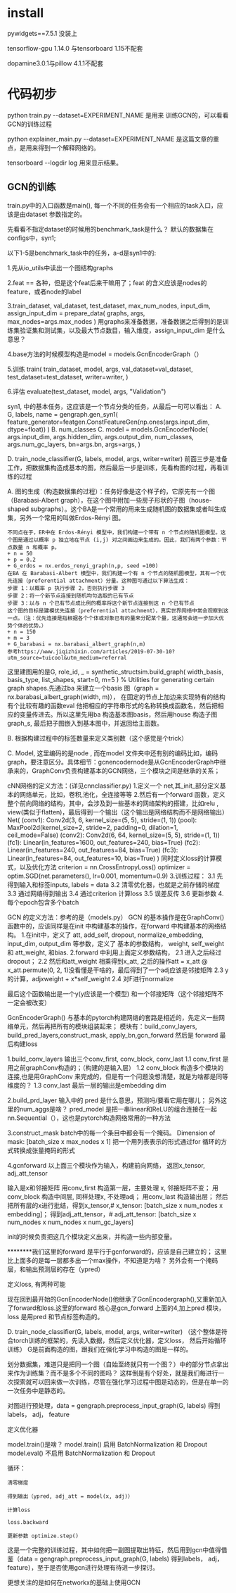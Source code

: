 # install
pywidgets==7.5.1 没装上

tensorflow-gpu 1.14.0 与tensorboard 1.15不配套

dopamine3.0.1与pillow 4.1.1不配套

# 代码初步

python train.py --dataset=EXPERIMENT_NAME 是用来 训练GCN的，可以看看GCN的训练过程

python explainer_main.py --dataset=EXPERIMENT_NAME 是这篇文章的重点，是用来得到一个解释网络的。

tensorboard --logdir log 用来显示结果。

## GCN的训练

train.py中的入口函数是main(), 每一个不同的任务会有一个相应的task入口，应该是由dataset 参数指定的。

先看看不指定dataset的时候用的benchmark_task是什么？
默认的数据集在configs中，syn1; 

以下1-5是benchmark_task中的任务，a-d是syn1中的:

1.先从io_utils中读出一个图结构graphs

2.feat == 各种，但是这个feat后来干嘛用了；feat 的含义应该是nodes的feature，或者node的label

3.train_dataset, val_dataset, test_dataset, max_num_nodes, input_dim, assign_input_dim = prepare_data(
        graphs, args, max_nodes=args.max_nodes
    )
    用graphs来准备数据，准备数据之后得到的是训练集验证集和测试集，以及最大节点数目，输入维度，assign_input_dim 是什么意思？

4.base方法的时候模型构造是model = models.GcnEncoderGraph（）

5.训练    train(
        train_dataset,
        model,
        args,
        val_dataset=val_dataset,
        test_dataset=test_dataset,
        writer=writer,
    )

6.评估 evaluate(test_dataset, model, args, "Validation")

syn1, 中的基本任务，这应该是一个节点分类的任务，从最后一句可以看出：
A.
    G, labels, name = gengraph.gen_syn1(
        feature_generator=featgen.ConstFeatureGen(np.ones(args.input_dim, dtype=float))
    )
B.
    num_classes
C.
            model = models.GcnEncoderNode(
            args.input_dim,
            args.hidden_dim,
            args.output_dim,
            num_classes,
            args.num_gc_layers,
            bn=args.bn,
            args=args,
        )

D.
    train_node_classifier(G, labels, model, args, writer=writer)
前面三步是准备工作，把数据集构造成基本的图，然后最后一步是训练，先看构图的过程，再看训练的过程

A. 
    图的生成（构造数据集的过程）：任务好像是这个样子的，它原先有一个图（Barabasi-Albert graph），在这个图中附加一些房子形状的子图（house-shaped subgraphs）。这个BA是一个常用的用来生成随机图的数据集或者叫生成集，另外一个常用的叫做Erdos-Rényi 图。
    
    不同点在于，ER中在 Erdos-Rényi 模型中，我们构建一个带有 n 个节点的随机图模型。这个图是通过以概率 p 独立地在节点 (i,j) 对之间画边来生成的。因此，我们有两个参数：节点数量 n 和概率 p。
    + n = 50
    + p = 0.2
    + G_erdos = nx.erdos_renyi_graph(n,p, seed =100)
    在BA 在 Barabasi-Albert 模型中，我们构建一个有 n 个节点的随机图模型，其有一个优先连接（preferential attachment）分量。这种图可通过以下算法生成：
    步骤 1：以概率 p 执行步骤 2，否则执行步骤 3
    步骤 2：将一个新节点连接到随机均匀选取的已有节点
    步骤 3：以与 n 个已有节点成比例的概率将这个新节点连接到这 n 个已有节点
    这个图的目标是建模优先连接（preferential attachment），真实世界网络中常会观察到这一点。（注：优先连接是指根据各个个体或对象已有的量来分配某个量，这通常会进一步加大优势个体的优势。）
    + n = 150
    + m = 3
    + G_barabasi = nx.barabasi_albert_graph(n,m)  
    参考https://www.jiqizhixin.com/articles/2019-07-30-10?utm_source=tuicool&utm_medium=referral

这里建图用的是G, role_id, _ = synthetic_structsim.build_graph(
        width_basis, basis_type, list_shapes, start=0, m=5
    ) % Utilities for generating certain graph shapes.先通过ba 来建立一个basis 图（graph = nx.barabasi_albert_graph(width, m)）， 在固定的节点上加边来实现特有的结构
有个比较有趣的函数eval 他把相应的字符串形式的名称转换成函数名，然后把相应的变量传进去。所以这里先用ba 构造基本图basis，然后用house 构造子图graph_s, 最后把子图嵌入到基本图中，并返回给主函数。

B. 根据构建过程中的标签数量来定义类别数（这个感觉是个trick）

C. Model, 这里编码的是node , 而在model 文件夹中还有别的编码比如，编码graph，要注意区分。具体细节：gcnencodernode是从GcnEncoderGraph中继承来的，GraphConv负责构建基本的GCN网络，三个模块之间是继承的关系； 

cNN网络的定义方法：(详见cnnclassifier.py)
1.定义一个 net,其_init_部分定义基本的网络单元，比如，卷积,池化，全连接等等
2.然后有一个forward 函数，定义整个前向网络的结构，其中，会涉及到一些基本的网络架构的搭建，比如relu , view(类似于flatten)，最后得到一个输出（这个输出是网络结构而不是网络输出）Net(
  (conv1): Conv2d(3, 6, kernel_size=(5, 5), stride=(1, 1))
  (pool): MaxPool2d(kernel_size=2, stride=2, padding=0, dilation=1, ceil_mode=False)
  (conv2): Conv2d(6, 64, kernel_size=(5, 5), stride=(1, 1))
  (fc1): Linear(in_features=1600, out_features=240, bias=True)
  (fc2): Linear(in_features=240, out_features=84, bias=True)
  (fc3): Linear(in_features=84, out_features=10, bias=True)
)
同时定义loss的计算模式，以及优化方法
criterion = nn.CrossEntropyLoss()
optimizer = optim.SGD(net.parameters(), lr=0.001, momentum=0.9)
3.训练过程：
3.1 先得到输入和标签inputs, labels = data
3.2 清零优化器，也就是之前存储的梯度
3.3 通过网络得到输出
3.4 通过criterion 计算loss
3.5 误差反传
3.6 更新参数
4.每个epoch包含多个batch

GCN 的定义方法：参考的是（models.py）
GCN 的基本操作是在GraphConv()函数中的，应该同样是在init 中构建基本的操作，在forward 中构建基本的网络结构。
1.在init中，定义了 att, add_self, dropout, normalize_embedding, input_dim, output_dim 等参数，定义了 基本的参数结构， weight, self_weight 和 att_weight, 和bias.
2.forward 中利用上面定义参数结构，
2.1 进入之后经过dropout；
2.2 然后和att_weight 相乘得到x_att,  之后的操作att = x_att @ x_att.permute(0, 2, 1)没看懂是干啥的，最后得到了一个adj应该是邻接矩阵
2.3 y的计算，adj*x*weight + x*self_weight
2.4 对F进行normalize

最后这个函数输出是一个y(y应该是一个模型) 和一个邻接矩阵（这个邻接矩阵不一定会被改变）

GcnEncoderGraph()
与基本的pytorch构建网络的套路是相近的，先定义一些网络单元，然后再把所有的模块组装起来；
模块有：build_conv_layers, build_pred_layers,construct_mask, apply_bn,gcn_forward
然后是 forward
最后构建loss 

1.build_conv_layers 
输出三个conv_first, conv_block, conv_last
1.1 conv_first 是用之前graphConv构造的；（构建的是输入层）
1.2 conv_block 构造多个模块的连接,也是用GraphConv 来完成的，但是有一个问题没想清楚，就是为啥都是同等维度的？
1.3 conv_last 最后一层的输出是embedding dim

2.build_prd_layer
输入中的 pred 是什么意思，预测吗/要看它用在哪儿； 另外这里的num_aggs是啥？
pred_model 是把一串linear和ReLU的组合连接在一起nn.Sequential（），这也是pytorch构造网络常用的一种方法

3.construct_mask
batch中的每一个条目中都会有一个掩码。
Dimension of mask: [batch_size x max_nodes x 1]
把一个用列表表示的形式通过for 循环的方式转换成张量掩码的形式

4.gcnforward
以上面三个模块作为输入，构建前向网络， 返回x_tensor, adj_att_tensor

输入是x和邻接矩阵
用conv_first 构造第一层，主要处理 x, 邻接矩阵不变；
用conv_block 构造中间层, 同样处理x, 不处理adj；
用conv_last 构造输出层；
然后把所有层的x进行批结，得到x_tensor,# x_tensor: [batch_size x num_nodes x embedding]； 得到adj_att_tensor，# adj_att_tensor: [batch_size x num_nodes x num_nodes x num_gc_layers]

init的时候负责把这几个模块定义出来，并构造一些内部变量。

********我们这里的forward 是平行于gcnforward的，应该是自己建立的；
这里比上面多的是每一层都多出一个max操作，不知道是为啥？
另外会有一个掩码层，和输出预测层的存在（ypred）

定义loss, 有两种可能


现在回到最开始的GcnEncoderNode()他继承了GcnEncodergraph(),又重新加入了forward和loss.这里的forward 核心是gcn_forward 上面的4,加上pred 模块，loss 是用pred 和节点标签构造的。


D.
train_node_classifier(G, labels, model, args, writer=writer)
（这个整体是符合torch训练的框架的，先读入数据，然后定义优化器，定义loss， 然后开始循环训练）
G是前面构造的图，跟我们在强化学习中构造的图是一样的。

划分数据集，难道只是把同一个图（自始至终就只有一个图？）中的部分节点拿出来作为训练集？而不是多个不同的图吗？
这样倒是有个好处，就是我们每进行一次探索就可以回来做一次训练，尽管在强化学习过程中图是动态的，但是在单一的一次任务中是静态的。

对图进行预处理，data = gengraph.preprocess_input_graph(G, labels) 得到labels， adj， feature

定义优化器


model.train()是啥？
model.train()
启用 BatchNormalization 和 Dropout
model.eval()
不启用 BatchNormalization 和 Dropout

循环：

    清零梯度

    得到输出（ypred, adj_att = model(x, adj)）

    计算loss

    loss.backward

    更新参数 optimize.step()

这是一个完整的训练过程，其中如何把一副图提取出特征，然后用到gcn中值得借鉴（data = gengraph.preprocess_input_graph(G, labels) 得到labels， adj， feature），至于是否使用gcn进行处理有待进一步探讨。



更想关注的是如何在networkx的基础上使用GCN


